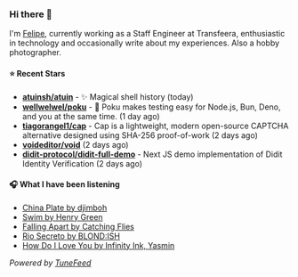 ### Hi there 👋

I'm [Felipe](https://felipevm.com), currently working as a Staff Engineer at Transfeera, enthusiastic in technology and occasionally write about my experiences. Also a hobby photographer.

#### ⭐ Recent Stars
- **[atuinsh/atuin](https://github.com/atuinsh/atuin)** - ✨ Magical shell history (today)
- **[wellwelwel/poku](https://github.com/wellwelwel/poku)** - 🐷 Poku makes testing easy for Node.js, Bun, Deno, and you at the same time. (1 day ago)
- **[tiagorangel1/cap](https://github.com/tiagorangel1/cap)** - Cap is a lightweight, modern open-source CAPTCHA alternative designed using SHA-256 proof-of-work (2 days ago)
- **[voideditor/void](https://github.com/voideditor/void)** (2 days ago)
- **[didit-protocol/didit-full-demo](https://github.com/didit-protocol/didit-full-demo)** - Next JS demo implementation of Didit Identity Verification (2 days ago)

#### 🎧 What I have been listening
- [China Plate by djimboh](https://open.spotify.com/track/0aGjzEGpEJgBLb5KoZAS8i)
- [Swim by Henry Green](https://open.spotify.com/track/76jLlcqIuqBv3SXx5fcnfW)
- [Falling Apart by Catching Flies](https://open.spotify.com/track/6OLWbvjMrcnjee9YyD6qnA)
- [Rio Secreto by BLOND:ISH](https://open.spotify.com/track/7MXu9rAQDign2nhEVp5tbL)
- [How Do I Love You by Infinity Ink, Yasmin](https://open.spotify.com/track/17GYXmglkF2qLMrOhR915Z)

_Powered by [TuneFeed](https://tunefeed.app?ref=github.com)_
